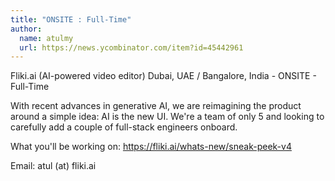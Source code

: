```yaml
---
title: "ONSITE : Full-Time"
author:
  name: atulmy
  url: https://news.ycombinator.com/item?id=45442961
---
```

Fliki.ai (AI-powered video editor)
Dubai, UAE &#x2F; Bangalore, India - ONSITE - Full-Time

With recent advances in generative AI, we are reimagining the product around a simple idea: AI is the new UI. We&#x27;re a team of only 5 and looking to carefully add a couple of full-stack engineers onboard.

What you&#x27;ll be working on: <a href="https:&#x2F;&#x2F;fliki.ai&#x2F;whats-new&#x2F;sneak-peek-v4" rel="nofollow">https:&#x2F;&#x2F;fliki.ai&#x2F;whats-new&#x2F;sneak-peek-v4</a>

Email: atul (at) fliki.ai
<JobApplication />
